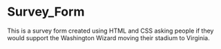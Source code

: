 # Survey_Form
This is a survey form created using HTML and CSS asking people if they would support the Washington Wizard moving their stadium to Virginia.